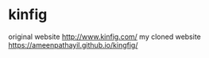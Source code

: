 # kinfig
original website http://www.kinfig.com/
my cloned website https://ameenpathayil.github.io/kingfig/
